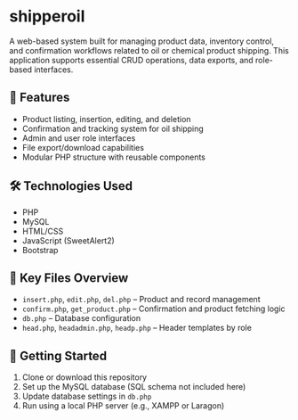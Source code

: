 # shipperoil

A web-based system built for managing product data, inventory control, and confirmation workflows related to oil or chemical product shipping. This application supports essential CRUD operations, data exports, and role-based interfaces.

## 🚚 Features

- Product listing, insertion, editing, and deletion
- Confirmation and tracking system for oil shipping
- Admin and user role interfaces
- File export/download capabilities
- Modular PHP structure with reusable components

## 🛠️ Technologies Used

- PHP
- MySQL
- HTML/CSS
- JavaScript (SweetAlert2)
- Bootstrap

## 📁 Key Files Overview

- `insert.php`, `edit.php`, `del.php` – Product and record management
- `confirm.php`, `get_product.php` – Confirmation and product fetching logic
- `db.php` – Database configuration
- `head.php`, `headadmin.php`, `headp.php` – Header templates by role

## 🚀 Getting Started

1. Clone or download this repository
2. Set up the MySQL database (SQL schema not included here)
3. Update database settings in `db.php`
4. Run using a local PHP server (e.g., XAMPP or Laragon)

